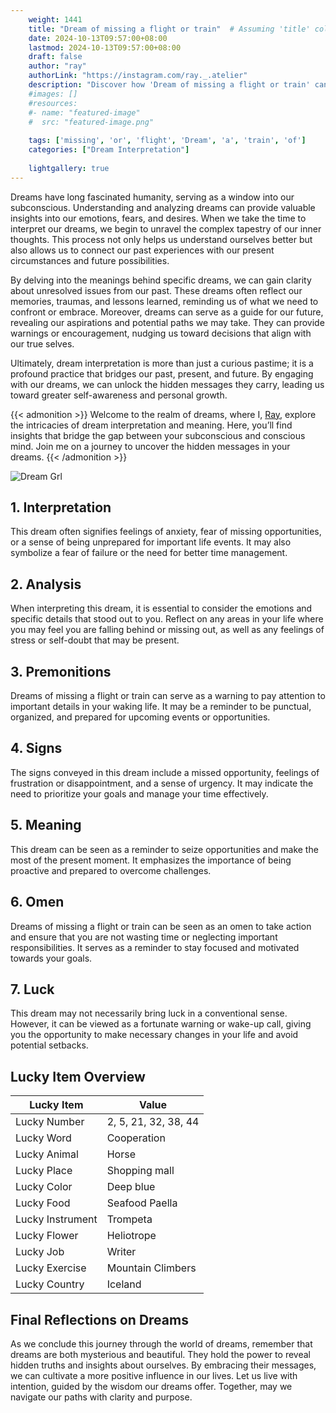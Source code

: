 ```yaml
---
    weight: 1441
    title: "Dream of missing a flight or train"  # Assuming 'title' column exists
    date: 2024-10-13T09:57:00+08:00
    lastmod: 2024-10-13T09:57:00+08:00
    draft: false
    author: "ray"
    authorLink: "https://instagram.com/ray._.atelier"
    description: "Discover how 'Dream of missing a flight or train' can interpret your future and uncover its significant meanings in your life."
    #images: []
    #resources:
    #- name: "featured-image"
    #  src: "featured-image.png"
    
    tags: ['missing', 'or', 'flight', 'Dream', 'a', 'train', 'of']
    categories: ["Dream Interpretation"]
    
    lightgallery: true
---
```

    
Dreams have long fascinated humanity, serving as a window into our subconscious. Understanding and analyzing dreams can provide valuable insights into our emotions, fears, and desires. When we take the time to interpret our dreams, we begin to unravel the complex tapestry of our inner thoughts. This process not only helps us understand ourselves better but also allows us to connect our past experiences with our present circumstances and future possibilities.

By delving into the meanings behind specific dreams, we can gain clarity about unresolved issues from our past. These dreams often reflect our memories, traumas, and lessons learned, reminding us of what we need to confront or embrace. Moreover, dreams can serve as a guide for our future, revealing our aspirations and potential paths we may take. They can provide warnings or encouragement, nudging us toward decisions that align with our true selves.

Ultimately, dream interpretation is more than just a curious pastime; it is a profound practice that bridges our past, present, and future. By engaging with our dreams, we can unlock the hidden messages they carry, leading us toward greater self-awareness and personal growth.

{{< admonition >}}
Welcome to the realm of dreams, where I, [Ray](https://instagram.com/ray._.atelier), explore the intricacies of dream interpretation and meaning. Here, you’ll find insights that bridge the gap between your subconscious and conscious mind. Join me on a journey to uncover the hidden messages in your dreams.
{{< /admonition >}}

![Dream Grl](https://cdn.pixabay.com/photo/2017/11/02/03/35/gothic-2910057_1280.jpg "Dream Grl")

## 1. Interpretation
 This dream often signifies feelings of anxiety, fear of missing opportunities, or a sense of being unprepared for important life events. It may also symbolize a fear of failure or the need for better time management.

## 2. Analysis
 When interpreting this dream, it is essential to consider the emotions and specific details that stood out to you. Reflect on any areas in your life where you may feel you are falling behind or missing out, as well as any feelings of stress or self-doubt that may be present.

## 3. Premonitions
 Dreams of missing a flight or train can serve as a warning to pay attention to important details in your waking life. It may be a reminder to be punctual, organized, and prepared for upcoming events or opportunities.

## 4. Signs
 The signs conveyed in this dream include a missed opportunity, feelings of frustration or disappointment, and a sense of urgency. It may indicate the need to prioritize your goals and manage your time effectively.

## 5. Meaning
 This dream can be seen as a reminder to seize opportunities and make the most of the present moment. It emphasizes the importance of being proactive and prepared to overcome challenges.

## 6. Omen
 Dreams of missing a flight or train can be seen as an omen to take action and ensure that you are not wasting time or neglecting important responsibilities. It serves as a reminder to stay focused and motivated towards your goals.

## 7. Luck
 This dream may not necessarily bring luck in a conventional sense. However, it can be viewed as a fortunate warning or wake-up call, giving you the opportunity to make necessary changes in your life and avoid potential setbacks.

## Lucky Item Overview
| Lucky Item          | Value              |
|---------------|--------------------|
| Lucky Number        | 2, 5, 21, 32, 38, 44  |
| Lucky Word          | Cooperation |
| Lucky Animal        | Horse |
| Lucky Place         | Shopping mall     |
| Lucky Color         | Deep blue     |
| Lucky Food          | Seafood Paella      |
| Lucky Instrument    | Trompeta |
| Lucky Flower        | Heliotrope    |
| Lucky Job           | Writer       |
| Lucky Exercise      | Mountain Climbers  |
| Lucky Country       | Iceland    |


##  Final Reflections on Dreams

As we conclude this journey through the world of dreams, remember that dreams are both mysterious and beautiful. They hold the power to reveal hidden truths and insights about ourselves. By embracing their messages, we can cultivate a more positive influence in our lives. Let us live with intention, guided by the wisdom our dreams offer. Together, may we navigate our paths with clarity and purpose.
